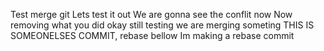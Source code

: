 Test merge
git 
Lets test it out
We are gonna see the conflit now
Now removing what you did
okay still testing
we are merging someting
THIS IS SOMEONELSES COMMIT, rebase bellow
Im making a rebase commit